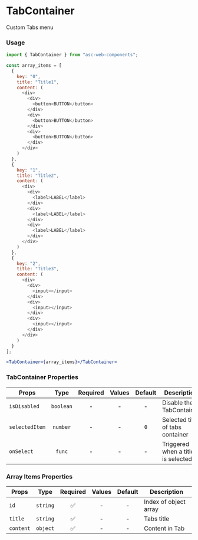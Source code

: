# TabContainer

Custom Tabs menu

### Usage

```js
import { TabContainer } from "asc-web-components";
```

```js
const array_items = [
  {
    key: "0",
    title: "Title1",
    content: (
      <div>
        <div>
          <button>BUTTON</button>
        </div>
        <div>
          <button>BUTTON</button>
        </div>
        <div>
          <button>BUTTON</button>
        </div>
      </div>
    )
  },
  {
    key: "1",
    title: "Title2",
    content: (
      <div>
        <div>
          <label>LABEL</label>
        </div>
        <div>
          <label>LABEL</label>
        </div>
        <div>
          <label>LABEL</label>
        </div>
      </div>
    )
  },
  {
    key: "2",
    title: "Title3",
    content: (
      <div>
        <div>
          <input></input>
        </div>
        <div>
          <input></input>
        </div>
        <div>
          <input></input>
        </div>
      </div>
    )
  }
];
```

```jsx
<TabContainer>{array_items}</TabContainer>
```

### TabContainer Properties

| Props          |   Type    | Required | Values | Default | Description                        |
| -------------- | :-------: | :------: | :----: | :-----: | ---------------------------------- |
| `isDisabled`   | `boolean` |    -     |   -    |    -    | Disable the TabContainer           |
| `selectedItem` | `number`  |    -     |   -    |   `0`   | Selected title of tabs container   |
| `onSelect`     |  `func`   |    -     |   -    |    -    | Triggered when a title is selected |

### Array Items Properties

| Props     |   Type   | Required | Values | Default | Description           |
| --------- | :------: | :------: | :----: | :-----: | --------------------- |
| `id`      | `string` |    ✅    |   -    |    -    | Index of object array |
| `title`   | `string` |    ✅    |   -    |    -    | Tabs title            |
| `content` | `object` |    ✅    |   -    |    -    | Content in Tab        |
